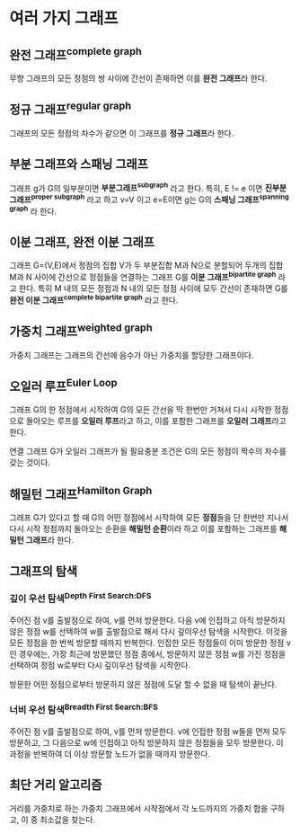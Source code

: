 # 여러 가지 그래프
## 완전 그래프<sup>complete graph</sup>
무향 그래프의 모든 정점의 쌍 사이에 간선이 존재하면 이를 **완전 그래프**라 한다.

## 정규 그래프<sup>regular graph</sup>
그래프의 모든 정점의 차수가 같으면 이 그래프를 **정규 그래프**라 한다.

## 부분 그래프와 스패닝 그래프
그래프 g가 G의 일부분이면 **부분그래프<sup>subgraph</sup>** 라고 한다. 특히, E != e 이면 **진부분 그래프<sup>proper subgraph</sup>** 라고 하고 v=V 이고 e=E이면 g는 G의 **스패닝 그래프<sup>spanning graph</sup>** 라 한다.

## 이분 그래프, 완전 이분 그래프
그래프 G=(V,E)에서 정점의 집합 V가 두 부분집합 M과 N으로 분할되어 두개의 집합 M과 N 사이에 간선으로 정점들을 연결하는 그래프 G를 **이분 그래프<sup>bipartite graph</sup>** 라고 한다. 특히 M 내의 모든 정점과 N 내의 모든 정점 사이에 모두 간선이 존재하면 G를 **완전 이분 그래프<sup>complete bipartite graph</sup>** 라고 한다.

## 가중치 그래프<sup>weighted graph</sup>
가중치 그래프는 그래프의 간선에 음수가 아닌 가중치를 할당한 그래프이다.

## 오일러 루프<sup>Euler Loop</sup>
그래프 G의 한 정점에서 시작하여 G의 모든 간선을 딱 한번만 거쳐서 다시 시작한 정점으로 돌아오는 루프를 **오일러 루프**라고 하고, 이를 포함한 그래프를 **오일러 그래프**라고 한다.

연결 그래프 G가 오일러 그래프가 될 필요충분 조건은 G의 모든 정점이 짝수의 차수를 갖는 것이다.

## 해밀턴 그래프<sup>Hamilton Graph</sup>
그래프 G가 있다고 할 때 G의 어떤 정점에서 시작하여 모든 **정점**들을 단 한번만 지나서 다시 시작 정점까지 돌아오는 순환을 **해밀턴 순환**이라 하고 이를 포함하는 그래프를 **해밀턴 그래프**라 한다.

## 그래프의 탐색
### 깊이 우선 탐색<sup>Depth First Search:DFS</sup>
주어진 점 v를 출발점으로 하여, v를 먼저 방문한다. 다음 v에 인접하고 아직 방문하지 않은 정점 w를 선택하여 w를 출발점으로 해서 다시 깊이우선 탐색을 시작한다. 이것을 모든 정점을 한 번씩 방문할 때까지 반복한다. 인접한 모든 정점들이 이미 방문한 정점 v인 경우에는, 가장 최근에 방문했던 정점 중에서, 방문하지 않은 정점 w를 가진 정점을 선택하여 정점 w로부터 다시 깊이우선 탐색을 시작한다.

방문한 어떤 정점으로부터 방문하지 않은 정점에 도달 할 수 없을 때 탐색이 끝난다.

### 너비 우선 탐색<sup>Breadth First Search:BFS</sup>
주어진 점 v를 출발점으로 하여, v를 먼저 방문한다. v에 인접한 정점 w들을 먼저 모두 방문하고, 그 다음으로 w에 인접하고 아직 방문하지 않은 정점들을 모두 방문한다. 이 과정을 반복하여 더 이상 방문할 노드가 없을 때까지 방문한다.

## 최단 거리 알고리즘
거리를 가중치로 하는 가중치 그래프에서 시작점에서 각 노드까지의 가중치 합을 구하고, 이 중 최소값을 찾는다.
